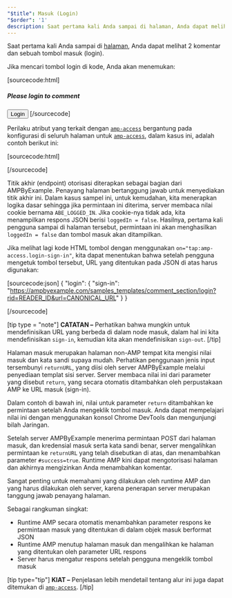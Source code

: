 ```yaml
---
"$title": Masuk (Login)
"$order": '1'
description: Saat pertama kali Anda sampai di halaman, Anda dapat melihat 2 komentar dan sebuah tombol masuk (login). Jika Anda mencari tombol masuk di kode, Anda akan menemukan ....
---
```


Saat pertama kali Anda sampai di [halaman](../../../../documentation/examples/previews/Comment_Section.html), Anda dapat melihat 2 komentar dan sebuah tombol masuk (login).

<amp-img src="/static/img/login-button.jpg" alt="Login button" height="290" width="300"></amp-img>

Jika mencari tombol login di kode, Anda akan menemukan:

[sourcecode:html]
<span amp-access="NOT loggedIn" role="button" tabindex="0" amp-access-hide>
  <h5>Please login to comment</h5>
  <button on="tap:amp-access.login-sign-in" class="button-primary comment-button">Login</button>
</span>
[/sourcecode]

Perilaku atribut yang terkait dengan [`amp-access`](../../../../documentation/components/reference/amp-access.md) bergantung pada konfigurasi di seluruh halaman untuk [`amp-access`](../../../../documentation/components/reference/amp-access.md), dalam kasus ini, adalah contoh berikut ini:

[sourcecode:html]
<script id="amp-access" type="application/json">
  {
    "authorization": "https://ampbyexample.com/samples_templates/comment_section/authorization?rid=READER_ID&url=CANONICAL_URL&ref=DOCUMENT_REFERRER&_=RANDOM",
    "noPingback": "true",
    "login": {
      "sign-in": "https://ampbyexample.com/samples_templates/comment_section/login?rid=READER_ID&url=CANONICAL_URL",
      "sign-out": "https://ampbyexample.com/samples_templates/comment_section/logout"
    },
    "authorizationFallbackResponse": {
      "error": true,
      "loggedIn": false
    }
  }
</script>
[/sourcecode]

Titik akhir (endpoint) otorisasi diterapkan sebagai bagian dari AMPByExample. Penayang halaman bertanggung jawab untuk menyediakan titik akhir ini. Dalam kasus sampel ini, untuk kemudahan, kita menerapkan logika dasar sehingga jika permintaan ini diterima, server membaca nilai cookie bernama `ABE_LOGGED_IN`. Jika cookie-nya tidak ada, kita menampilkan respons JSON berisi `loggedIn = false`. Hasilnya, pertama kali pengguna sampai di halaman tersebut, permintaan ini akan menghasilkan `loggedIn = false` dan tombol masuk akan ditampilkan.

Jika melihat lagi kode HTML tombol dengan menggunakan `on="tap:amp-access.login-sign-in"`, kita dapat menentukan bahwa setelah pengguna mengetuk tombol tersebut, URL yang ditentukan pada JSON di atas harus digunakan:

[sourcecode:json]
{
	"login": {
    "sign-in": "https://ampbyexample.com/samples_templates/comment_section/login?rid=READER_ID&url=CANONICAL_URL"
  }
}

[/sourcecode]

[tip type = "note"] **CATATAN –** Perhatikan bahwa mungkin untuk mendefinisikan URL yang berbeda di dalam node masuk, dalam hal ini kita mendefinisikan `sign-in`, kemudian kita akan mendefinisikan `sign-out`. [/tip]

Halaman masuk merupakan halaman non-AMP tempat kita mengisi nilai masuk dan kata sandi supaya mudah. Perhatikan penggunaan jenis input tersembunyi `returnURL`, yang diisi oleh server AMPByExample melalui penyediaan templat sisi server. Server membaca nilai ini dari parameter yang disebut `return`, yang secara otomatis ditambahkan oleh perpustakaan AMP ke URL masuk (sign-in).

Dalam contoh di bawah ini, nilai untuk parameter `return` ditambahkan ke permintaan setelah Anda mengeklik tombol masuk. Anda dapat mempelajari nilai ini dengan menggunakan konsol Chrome DevTools dan mengunjungi bilah Jaringan.

<amp-img src="/static/img/return-parameter.jpg" alt="Return parameter" height="150" width="600"></amp-img>

Setelah server AMPByExample menerima permintaan POST dari halaman masuk, dan kredensial masuk serta kata sandi benar, server mengalihkan permintaan ke `returnURL` yang telah disebutkan di atas, dan menambahkan parameter `#success=true`. Runtime AMP kini dapat mengotorisasi halaman dan akhirnya mengizinkan Anda menambahkan komentar.

Sangat penting untuk memahami yang dilakukan oleh runtime AMP dan yang harus dilakukan oleh server, karena penerapan server merupakan tanggung jawab penayang halaman.

Sebagai rangkuman singkat:

- Runtime AMP secara otomatis menambahkan parameter respons ke permintaan masuk yang ditentukan di dalam objek masuk berformat JSON
- Runtime AMP menutup halaman masuk dan mengalihkan ke halaman yang ditentukan oleh parameter URL respons
- Server harus mengatur respons setelah pengguna mengeklik tombol masuk

[tip type="tip"] **KIAT –** Penjelasan lebih mendetail tentang alur ini juga dapat ditemukan di [`amp-access`](../../../../documentation/components/reference/amp-access.md). [/tip]
